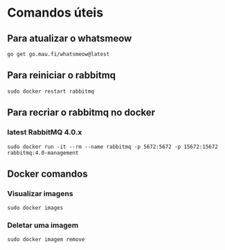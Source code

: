 # Comandos úteis 

## Para atualizar o whatsmeow

```
go get go.mau.fi/whatsmeow@latest
```

## Para reiniciar o rabbitmq

```
sudo docker restart rabbitmq
```

## Para recriar o rabbitmq no docker
### latest RabbitMQ 4.0.x

```
sudo docker run -it --rm --name rabbitmq -p 5672:5672 -p 15672:15672 rabbitmq:4.0-management
```

## Docker comandos
### Visualizar imagens

```
sudo docker images
```

### Deletar uma imagem

```
sudo docker imagem remove
```